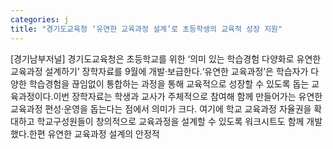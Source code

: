 ```yaml
---
categories: j
title: "경기도교육청 ‘유연한 교육과정 설계’로 초등학생의 교육적 성장 지원"
---
```

[경기남부저널] 경기도교육청은 초등학교를 위한 ‘의미 있는 학습경험 다양화로 유연한 교육과정 설계하기’ 장학자료를 9월에 개발·보급한다.‘유연한 교육과정’은 학습자가 다양한 학습경험을 끊임없이 통합하는 과정을 통해 교육적으로 성장할 수 있도록 돕는 교육과정이다.이번 장학자료는 학생과 교사가 주체적으로 참여해 함께 만들어가는 유연한 교육과정 편성·운영을 돕는다는 점에서 의미가 크다. 여기에 학교 교육과정 자율권을 확대하고 학교구성원들이 창의적으로 교육과정을 설계할 수 있도록 워크시트도 함께 개발했다.한편 유연한 교육과정 설계의 안정적